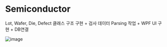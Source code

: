 # Semiconductor
Lot, Wafer, Die, Defect 클래스 구조 구현 + 검사 데이터 Parsing 작업 + WPF UI 구현 + DB연결   


![image](https://github.com/nanna29/Semiconductor/assets/87843494/3b181517-5150-42bf-b037-542b512180c8)
